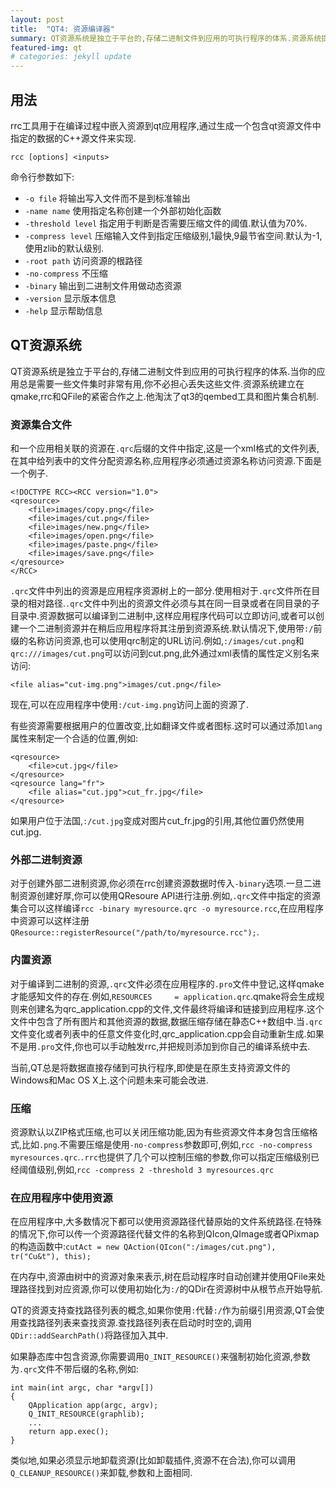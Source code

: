 ```yaml
---
layout: post
title:  "QT4: 资源编译器"
summary: QT资源系统是独立于平台的,存储二进制文件到应用的可执行程序的体系.资源系统提供的rrc工具可以在编译过程中嵌资源到qt应用程序.
featured-img: qt
# categories: jekyll update
---
```

## 用法 ##

rrc工具用于在编译过程中嵌入资源到qt应用程序,通过生成一个包含qt资源文件中指定的数据的C++源文件来实现.

`rcc [options] <inputs>`

命令行参数如下:

  * `-o file` 将输出写入文件而不是到标准输出
  * `-name name` 使用指定名称创建一个外部初始化函数
  * `-threshold level` 指定用于判断是否需要压缩文件的阈值.默认值为70%.
  * `-compress level` 压缩输入文件到指定压缩级别,1最快,9最节省空间.默认为-1,使用zlib的默认级别.
  * `-root path` 访问资源的根路径
  * `-no-compress` 不压缩
  * `-binary` 输出到二进制文件用做动态资源
  * `-version` 显示版本信息
  * `-help` 显示帮助信息

## QT资源系统 ##

QT资源系统是独立于平台的,存储二进制文件到应用的可执行程序的体系.当你的应用总是需要一些文件集时非常有用,你不必担心丢失这些文件.资源系统建立在qmake,rrc和QFile的紧密合作之上.他淘汰了qt3的qembed工具和图片集合机制.

### 资源集合文件 ###

和一个应用相关联的资源在`.qrc`后缀的文件中指定,这是一个xml格式的文件列表,在其中给列表中的文件分配资源名称,应用程序必须通过资源名称访问资源.下面是一个例子.

```
<!DOCTYPE RCC><RCC version="1.0">
<qresource>
    <file>images/copy.png</file>
    <file>images/cut.png</file>
    <file>images/new.png</file>
    <file>images/open.png</file>
    <file>images/paste.png</file>
    <file>images/save.png</file>
</qresource>
</RCC>
```

`.qrc`文件中列出的资源是应用程序资源树上的一部分.使用相对于`.qrc`文件所在目录的相对路径.`.qrc`文件中列出的资源文件必须与其在同一目录或者在同目录的子目录中.资源数据可以编译到二进制中,这样应用程序代码可以立即访问,或者可以创建一个二进制资源并在稍后应用程序将其注册到资源系统.默认情况下,使用带`:/`前缀的名称访问资源,也可以使用qrc制定的URL访问.例如,`:/images/cut.png`和`qrc:///images/cut.png`可以访问到cut.png,此外通过xml表情的属性定义别名来访问:

```
<file alias="cut-img.png">images/cut.png</file>
```

现在,可以在应用程序中使用`:/cut-img.png`访问上面的资源了.

有些资源需要根据用户的位置改变,比如翻译文件或者图标.这时可以通过添加`lang`属性来制定一个合适的位置,例如:

```
<qresource>
    <file>cut.jpg</file>
</qresource>
<qresource lang="fr">
    <file alias="cut.jpg">cut_fr.jpg</file>
</qresource>
```

如果用户位于法国,`:/cut.jpg`变成对图片cut_fr.jpg的引用,其他位置仍然使用cut.jpg.

### 外部二进制资源 ###

对于创建外部二进制资源,你必须在rrc创建资源数据时传入`-binary`选项.一旦二进制资源创建好厚,你可以使用QResoure API进行注册.例如,`.qrc`文件中指定的资源集合可以这样编译`rcc -binary myresource.qrc -o myresource.rcc`,在应用程序中资源可以这样注册`QResource::registerResource("/path/to/myresource.rcc");`.

### 内置资源 ###

对于编译到二进制的资源,`.qrc`文件必须在应用程序的`.pro`文件中登记,这样qmake才能感知文件的存在.例如,`RESOURCES     = application.qrc`.qmake将会生成规则来创建名为qrc_application.cpp的文件,文件最终将编译和链接到应用程序.这个文件中包含了所有图片和其他资源的数据,数据压缩存储在静态C++数组中.当`.qrc`文件变化或者列表中的任意文件变化时,qrc_application.cpp会自动重新生成.如果不是用`.pro`文件,你也可以手动触发rrc,并把规则添加到你自己的编译系统中去.

当前,QT总是将数据直接存储到可执行程序,即使是在原生支持资源文件的Windows和Mac OS X上.这个问题未来可能会改进.

### 压缩 ###

资源默认以ZIP格式压缩,也可以关闭压缩功能,因为有些资源文件本身包含压缩格式,比如`.png`.不需要压缩是使用`-no-compress`参数即可,例如,`rcc -no-compress myresources.qrc`.`.rrc`也提供了几个可以控制压缩的参数,你可以指定压缩级别已经阈值级别,例如,`rcc -compress 2 -threshold 3 myresources.qrc`

### 在应用程序中使用资源 ###

在应用程序中,大多数情况下都可以使用资源路径代替原始的文件系统路径.在特殊的情况下,你可以传一个资源路径代替文件的名称到QIcon,QImage或者QPixmap的构造函数中:`cutAct = new QAction(QIcon(":/images/cut.png"), tr("Cu&t"), this);`

在内存中,资源由树中的资源对象来表示,树在启动程序时自动创建并使用QFile来处理路径找到对应资源,你可以使用初始化为`:/`的QDir在资源树中从根节点开始导航.

QT的资源支持查找路径列表的概念,如果你使用`:`代替`:/`作为前缀引用资源,QT会使用查找路径列表来查找资源.查找路径列表在启动时时空的,调用`QDir::addSearchPath()`将路径加入其中.

如果静态库中包含资源,你需要调用`Q_INIT_RESOURCE()`来强制初始化资源,参数为`.qrc`文件不带后缀的名称,例如:

```
int main(int argc, char *argv[])
{
    QApplication app(argc, argv);
    Q_INIT_RESOURCE(graphlib);
    ...
    return app.exec();
}
```

类似地,如果必须显示地卸载资源(比如卸载插件,资源不在合法),你可以调用`Q_CLEANUP_RESOURCE()`来卸载,参数和上面相同.
